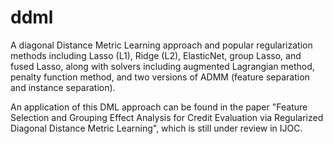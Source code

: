 # ddml
A diagonal Distance Metric Learning approach and popular regularization methods including Lasso (L1), Ridge (L2), ElasticNet, group Lasso, and fused Lasso, along with solvers including augmented Lagrangian method, penalty function method, and two versions of ADMM (feature separation and instance separation).

An application of this DML approach can be found in the paper "Feature Selection and Grouping Effect Analysis for Credit Evaluation via Regularized Diagonal Distance Metric Learning", which is still under review in IJOC.
